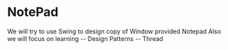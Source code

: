 # NotePad
We will try to use Swing to design copy of Window provided Notepad
Also we will focus on learning 
-- Design Patterns
-- Thread

